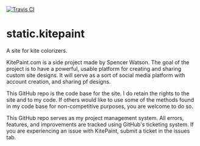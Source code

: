 [![Travis CI][travis-badge]][travis]

[travis-badge]: https://travis-ci.com/WattyRev/static.kitepaint.svg?branch=master
[travis]: https://travis-ci.com/WattyRev/static.kitepaint

# static.kitepaint

A site for kite colorizers.

KitePaint.com is a side project made by Spencer Watson. The goal of the project is to have a powerful, usable platform for creating and sharing custom site designs. It will serve as a sort of social media platform with account creation, and sharing pf designs.

This GitHub repo is the code base for the site. I do retain the rights to the site and to my code. If others would like to use some of the methods found in my code base for non-competitive purposes, you are welcome to do so.

This GitHub repo serves as my project management system. All errors, features, and improvements are tracked using GitHub's ticketing system. If you are experiencing an issue with KitePaint, submit a ticket in the issues tab.
